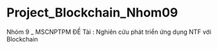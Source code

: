 # Project_Blockchain_Nhom09
Nhóm 9 _ MSCNPTPM 
ĐỀ Tài : Nghiên cứu phát triển ứng dụng NTF với Blockchain
